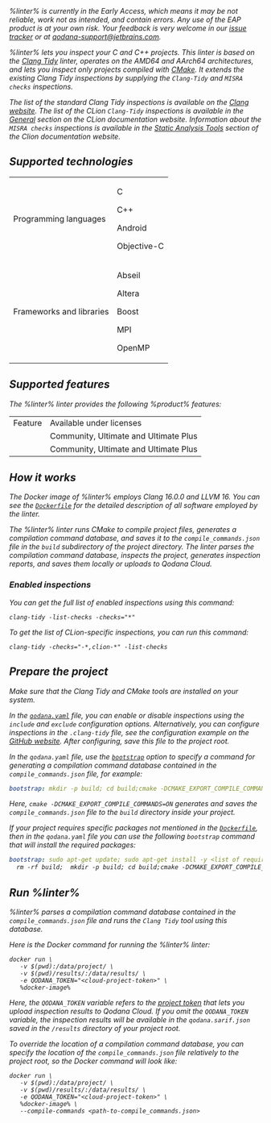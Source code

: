 [//]: # (title: Qodana for C/C++ \(CMake\))

<var name="linter" value="Qodana for C/C++ (CMake)"/>
<var name="ide" value="Clion"/>
<var name="docker-image" value="jetbrains/qodana-clang:2023.3-eap"/>
<var name="config-file" value="qodana-clang-docker-readme.xml"/>
<var name="clang-tidy" value="https://clang.llvm.org/extra/clang-tidy"/>
<var name="clang-config" value="https://gist.github.com/fbaeuerlein/2895f889e451a817d7b2b36fd60e2873"/>
<var name="dockerfile" value="https://github.com/JetBrains/qodana-docker/blob/main/2023.3/base/cpp.Dockerfile"/>
<var name="dockerfile-internal" value="https://github.com/JetBrains/qodana-docker/blob/main/2023.3/cpp/internal.Dockerfile"/>
<var name="clang-website" value="https://clang.llvm.org/extra/clang-tidy/checks/list.html"/>
<var name="clion-inspections-general" value="https://www.jetbrains.com/help/clion/list-of-c-cpp-inspections.html#general"/>
<var name="misra-inspections" value="https://www.jetbrains.com/help/clion/list-of-c-cpp-inspections.html#stat-analysis-tools"/>

<note>
%linter% is currently in the Early Access, which means it may be not reliable, work not as intended, and contain errors.
Any use of the EAP product is at your own risk. Your feedback is very welcome in our 
<a href="https://youtrack.jetbrains.com/newIssue?project=QD">issue tracker</a> or at
<a href="mailto:qodana-support@jetbrains.com">qodana-support@jetbrains.com</a>.
</note>

%linter% lets you inspect your C and C++ projects. This linter is based on the [Clang Tidy](%clang-tidy%) linter, 
operates on the AMD64 and AArch64 architectures, and lets you inspect only projects compiled with 
[CMake](https://cmake.org/). It extends the existing Clang Tidy inspections by supplying the `Clang-Tidy` and 
`MISRA checks` inspections. 

The list of the standard Clang Tidy inspections is available on the [Clang website](%clang-website%). The list of the 
CLion `Clang-Tidy` inspections is available in the [General](%clion-inspections-general%) section on the 
CLion documentation website. Information about the `MISRA checks` inspections is available in the 
[Static Analysis Tools](%misra-inspections%) section of the Clion documentation website.

## Supported technologies

<table header-style="none">
    <tr>
        <td>Programming languages</td>
        <td>
            <p>C</p>
            <p>C++</p>
            <p>Android</p>
            <p>Objective-C</p>
        </td>
    </tr>
    <tr>
        <td>Frameworks and libraries</td>
        <td>
            <p>Abseil</p>
            <p>Altera</p>
            <p>Boost</p>
            <p>MPI</p>
            <p>OpenMP</p>
        </td>
    </tr>
</table>

## Supported features

The %linter% linter provides the following %product% features:

<table>
    <tr>
        <td>Feature</td>
        <td>Available under licenses</td>
    </tr>
    <tr>
        <td><a href="baseline.xml"/></td>
        <td>Community, Ultimate and Ultimate Plus</td>
    </tr>
    <tr>
        <td><a href="quality-gate.xml"/></td>
        <td>Community, Ultimate and Ultimate Plus</td>
    </tr>
</table>

## How it works

The Docker image of %linter% employs Clang 16.0.0 and LLVM 16. You can see the 
[`Dockerfile`](%dockerfile%) for the detailed description of all software employed by the linter.  

The %linter% linter runs CMake to compile project files, generates a compilation command database, and saves it to the 
`compile_commands.json` file in the `build` subdirectory of the project directory. The linter parses the compilation 
command database, inspects the project, generates inspection reports, and saves them
locally or uploads to Qodana Cloud.

### Enabled inspections

You can get the full list of enabled inspections using this command: 

<!-- I think I need to provide this for Windows too -->

```shell
clang-tidy -list-checks -checks="*"
```

To get the list of CLion-specific inspections, you can run this command:

```shell
clang-tidy -checks="-*,clion-*" -list-checks
```

## Prepare the project

Make sure that the Clang Tidy and CMake tools are installed on your system.

In the [`qodana.yaml`](qodana-yaml.md#Example+of+different+configuration+options) file, you can enable or disable inspections using the `include` and `exclude` configuration 
options. Alternatively, you can configure inspections in the `.clang-tidy` file, see the configuration example on the 
[GitHub website](%clang-config%). After configuring, save this file to the project root.

In the `qodana.yaml` file, use the [`bootstrap`](before-running-qodana.md) option to specify a command for generating 
a compilation command database contained in the `compile_commands.json` file, for example:

```yaml
bootstrap: mkdir -p build; cd build;cmake -DCMAKE_EXPORT_COMPILE_COMMANDS=ON .. || true
```

Here, `cmake -DCMAKE_EXPORT_COMPILE_COMMANDS=ON` generates and saves the `compile_commands.json` file to the `build` directory
inside your project.

If your project requires specific packages not mentioned in the [`Dockerfile`](%dockerfile%), then in the `qodana.yaml` 
file you can use the following `bootstrap` command that will install the required packages:

```yaml
bootstrap: sudo apt-get update; sudo apt-get install -y <list of required packages>; |
  rm -rf build;  mkdir -p build; cd build;cmake -DCMAKE_EXPORT_COMPILE_COMMANDS=ON .. || true
```

## Run %linter%

%linter% parses a compilation command database contained in the `compile_commands.json` file and runs the `Clang Tidy` 
tool using this database.

Here is the Docker command for running the %linter% linter:

```shell
docker run \
   -v $(pwd):/data/project/ \
   -v $(pwd)/results/:/data/results/ \
   -e QODANA_TOKEN="<cloud-project-token>" \
   %docker-image%
```

Here, the `QODANA_TOKEN` variable refers to the [project token](project-token.md) that lets you upload inspection results
to Qodana Cloud. If you omit the `QODANA_TOKEN` variable, the inspection results will be available in the 
`qodana.sarif.json` saved in the `/results` directory of your project root. 

To override the location of a compilation command database, you can specify the location of the 
`compile_commands.json` file relatively to the project root, so the Docker command will look like:

```shell
docker run \
   -v $(pwd):/data/project/ \
   -v $(pwd)/results/:/data/results/ \
   -e QODANA_TOKEN="<cloud-project-token>" \
   %docker-image% \
   --compile-commands <path-to-compile_commands.json>
```